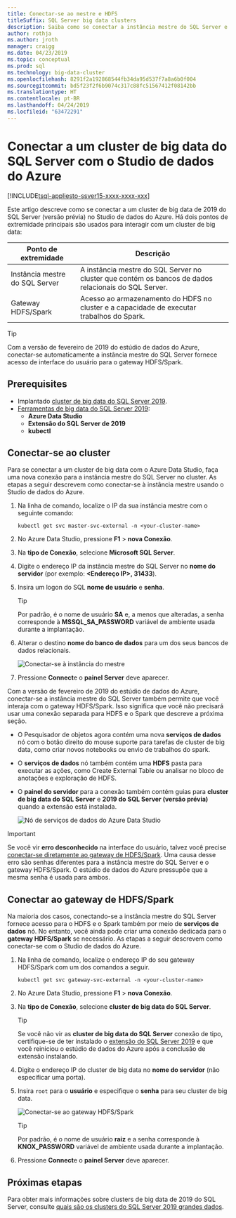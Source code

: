 ```yaml
---
title: Conectar-se ao mestre e HDFS
titleSuffix: SQL Server big data clusters
description: Saiba como se conectar a instância mestre do SQL Server e o gateway HDFS/Spark para um cluster de big data do SQL Server 2019 (visualização).
author: rothja
ms.author: jroth
manager: craigg
ms.date: 04/23/2019
ms.topic: conceptual
ms.prod: sql
ms.technology: big-data-cluster
ms.openlocfilehash: 8291f2a192868544fb34da95d537f7a8a6b0f004
ms.sourcegitcommit: bd5f23f2f6b9074c317c88fc51567412f08142bb
ms.translationtype: HT
ms.contentlocale: pt-BR
ms.lasthandoff: 04/24/2019
ms.locfileid: "63472291"
---
```

# <a name="connect-to-a-sql-server-big-data-cluster-with-azure-data-studio"></a>Conectar a um cluster de big data do SQL Server com o Studio de dados do Azure

[!INCLUDE[tsql-appliesto-ssver15-xxxx-xxxx-xxx](../includes/tsql-appliesto-ssver15-xxxx-xxxx-xxx.md)]

Este artigo descreve como se conectar a um cluster de big data de 2019 do SQL Server (versão prévia) no Studio de dados do Azure. Há dois pontos de extremidade principais são usados para interagir com um cluster de big data:

| Ponto de extremidade | Descrição |
|---|---|
| Instância mestre do SQL Server | A instância mestre do SQL Server no cluster que contém os bancos de dados relacionais do SQL Server. |
| Gateway HDFS/Spark | Acesso ao armazenamento do HDFS no cluster e a capacidade de executar trabalhos do Spark. |

> [!TIP]
> Com a versão de fevereiro de 2019 do estúdio de dados do Azure, conectar-se automaticamente a instância mestre do SQL Server fornece acesso de interface do usuário para o gateway HDFS/Spark.

## <a name="prerequisites"></a>Prerequisites

- Implantado [cluster de big data do SQL Server 2019](deployment-guidance.md).
- [Ferramentas de big data do SQL Server 2019](deploy-big-data-tools.md):
   - **Azure Data Studio**
   - **Extensão do SQL Server de 2019**
   - **kubectl**

## <a id="master"></a> Conectar-se ao cluster

Para se conectar a um cluster de big data com o Azure Data Studio, faça uma nova conexão para a instância mestre do SQL Server no cluster. As etapas a seguir descrevem como conectar-se à instância mestre usando o Studio de dados do Azure.

1. Na linha de comando, localize o IP da sua instância mestre com o seguinte comando:

   ```
   kubectl get svc master-svc-external -n <your-cluster-name>
   ```

1. No Azure Data Studio, pressione **F1** > **nova Conexão**.

1. Na **tipo de Conexão**, selecione **Microsoft SQL Server**.

1. Digite o endereço IP da instância mestre do SQL Server no **nome do servidor** (por exemplo: **\<Endereço IP\>, 31433**).

1. Insira um logon do SQL **nome de usuário** e **senha**.

   > [!TIP]
   > Por padrão, é o nome de usuário **SA** e, a menos que alteradas, a senha corresponde à **MSSQL_SA_PASSWORD** variável de ambiente usada durante a implantação.

1. Alterar o destino **nome do banco de dados** para um dos seus bancos de dados relacionais.

   ![Conectar-se à instância do mestre](./media/connect-to-big-data-cluster/connect-to-cluster.png)

1. Pressione **Connect**e o **painel Server** deve aparecer.

Com a versão de fevereiro de 2019 do estúdio de dados do Azure, conectar-se a instância mestre do SQL Server também permite que você interaja com o gateway HDFS/Spark. Isso significa que você não precisará usar uma conexão separada para HDFS e o Spark que descreve a próxima seção.

- O Pesquisador de objetos agora contém uma nova **serviços de dados** nó com o botão direito do mouse suporte para tarefas de cluster de big data, como criar novos notebooks ou envio de trabalhos do spark. 
- O **serviços de dados** nó também contém uma **HDFS** pasta para executar as ações, como Create External Table ou analisar no bloco de anotações e exploração de HDFS.
- O **painel do servidor** para a conexão também contém guias para **cluster de big data do SQL Server** e **2019 do SQL Server (versão prévia)** quando a extensão está instalada.

   ![Nó de serviços de dados do Azure Data Studio](./media/connect-to-big-data-cluster/connect-data-services-node.png)

> [!IMPORTANT]
> Se você vir **erro desconhecido** na interface do usuário, talvez você precise [conectar-se diretamente ao gateway de HDFS/Spark](#hdfs). Uma causa desse erro são senhas diferentes para a instância mestre do SQL Server e o gateway HDFS/Spark. O estúdio de dados do Azure pressupõe que a mesma senha é usada para ambos.
  
## <a id="hdfs"></a> Conectar ao gateway de HDFS/Spark

Na maioria dos casos, conectando-se a instância mestre do SQL Server fornece acesso para o HDFS e o Spark também por meio de **serviços de dados** nó. No entanto, você ainda pode criar uma conexão dedicada para o **gateway HDFS/Spark** se necessário. As etapas a seguir descrevem como conectar-se com o Studio de dados do Azure.

1. Na linha de comando, localize o endereço IP do seu gateway HDFS/Spark com um dos comandos a seguir.

   ```
   kubectl get svc gateway-svc-external -n <your-cluster-name>
   ```
 
1. No Azure Data Studio, pressione **F1** > **nova Conexão**.

1. Na **tipo de Conexão**, selecione **cluster de big data do SQL Server**.

   > [!TIP]
   > Se você não vir as **cluster de big data do SQL Server** conexão de tipo, certifique-se de ter instalado o [extensão do SQL Server 2019](../azure-data-studio/sql-server-2019-extension.md) e que você reiniciou o estúdio de dados do Azure após a conclusão de extensão instalando.

1. Digite o endereço IP do cluster de big data no **nome do servidor** (não especificar uma porta).

1. Insira `root` para o **usuário** e especifique o **senha** para seu cluster de big data.

   ![Conectar-se ao gateway HDFS/Spark](./media/connect-to-big-data-cluster/connect-to-cluster-hdfs-spark.png)

   > [!TIP]
   > Por padrão, é o nome de usuário **raiz** e a senha corresponde à **KNOX_PASSWORD** variável de ambiente usada durante a implantação.

1. Pressione **Connect**e o **painel Server** deve aparecer.

## <a name="next-steps"></a>Próximas etapas

Para obter mais informações sobre clusters de big data de 2019 do SQL Server, consulte [quais são os clusters do SQL Server 2019 grandes dados](big-data-cluster-overview.md).